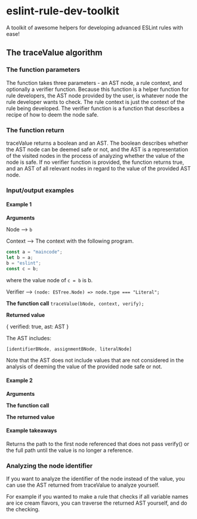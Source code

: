 # eslint-rule-dev-toolkit
A toolkit of awesome helpers for developing advanced ESLint rules with ease!

## The traceValue algorithm
### The function parameters
The function takes three parameters - an AST node, a rule context, and optionally a verifier function.
Because this function is a helper function for rule developers, the AST node provided by the user, is whatever node the rule developer wants to check.
The rule context is just the context of the rule being developed.
The verifier function is a function that describes a recipe of how to deem the node safe.

### The function return
traceValue returns a boolean and an AST. The boolean describes whether the AST node can be deemed safe or not,
and the AST is a representation of the visited nodes in the process of analyzing whether the value of the node is safe.
If no verifier function is provided, the function returns true, and an AST of all relevant nodes in regard to the value of the provided AST node.

### Input/output examples
#### Example 1
**Arguments**

Node --> `b`

Context --> The context with the following program.

```js
const a = "maincode";
let b = a;
b = "eslint";
const c = b;
```
where the value node of `c = b` is b.

Verifier --> `(node: ESTree.Node) => node.type === "Literal";`

**The function call**
`traceValue(bNode, context, verify);`

**Returned value**

{ verified: true, ast: AST }

The AST includes:
```js
[identifierBNode, assignmentBNode, literalNode]
```

Note that the AST does not include values that are not considered in the analysis of deeming the value of the provided node safe or not.

#### Example 2
**Arguments**

**The function call**

**The returned value**

#### Example takeaways
Returns the path to the first node referenced that does not pass verify() or the full path until the value is no longer a reference.

### Analyzing the node identifier
If you want to analyze the identifier of the node instead of the value, you can use the AST returned from traceValue to analyze yourself.

For example if you wanted to make a rule that checks if all variable names are ice cream flavors, you can traverse the returned AST yourself, and do the checking. 

